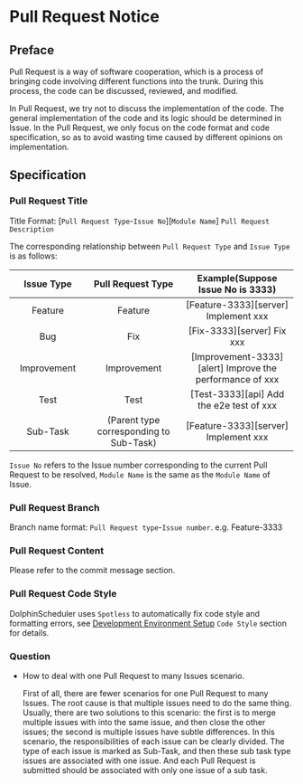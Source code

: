 # Pull Request Notice

## Preface

Pull Request is a way of software cooperation, which is a process of bringing code involving different functions into the trunk. During this process, the code can be discussed, reviewed, and modified.

In Pull Request, we try not to discuss the implementation of the code. The general implementation of the code and its logic should be determined in Issue. In the Pull Request, we only focus on the code format and code specification, so as to avoid wasting time caused by different opinions on implementation.

## Specification

### Pull Request Title

Title Format: [`Pull Request Type`-`Issue No`][`Module Name`] `Pull Request Description`

The corresponding relationship between `Pull Request Type` and `Issue Type` is as follows:

<table>
    <thead>
        <tr>
            <th style="width: 10%; text-align: center;">Issue Type</th>
            <th style="width: 20%; text-align: center;">Pull Request Type</th>
            <th style="width: 20%; text-align: center;">Example(Suppose Issue No is 3333)</th>
        </tr>
    </thead>
    <tbody>
        <tr>
            <td style="text-align: center;">Feature</td>
            <td style="text-align: center;">Feature</td>
            <td style="text-align: center;">[Feature-3333][server] Implement xxx</td>
        </tr>
        <tr>
            <td style="text-align: center;">Bug</td>
            <td style="text-align: center;">Fix</td>
            <td style="text-align: center;">[Fix-3333][server] Fix xxx</td>
        </tr>
        <tr>
            <td style="text-align: center;">Improvement</td>
            <td style="text-align: center;">Improvement</td>
            <td style="text-align: center;">[Improvement-3333][alert] Improve the performance of xxx</td>
        </tr>
        <tr>
            <td style="text-align: center;">Test</td>
            <td style="text-align: center;">Test</td>
            <td style="text-align: center;">[Test-3333][api] Add the e2e test of xxx</td>
        </tr>
        <tr>
            <td style="text-align: center;">Sub-Task</td>
            <td style="text-align: center;">(Parent type corresponding to Sub-Task)</td>
            <td style="text-align: center;">[Feature-3333][server] Implement xxx</td>
        </tr>
    </tbody>
</table>

`Issue No` refers to the Issue number corresponding to the current Pull Request to be resolved, `Module Name` is the same as the `Module Name` of Issue.

### Pull Request Branch

Branch name format: `Pull Request type`-`Issue number`. e.g. Feature-3333

### Pull Request Content

Please refer to the commit message section.

### Pull Request Code Style

[//]: # (TODO: use the commented anchor below once our website template supports this syntax)
[//]: # (DolphinScheduler uses `Spotless` to automatically fix code style and formatting errors,)
[//]: # (see [Development Environment Setup]&#40;../development-environment-setup.md#code-style&#41; `Code Style` section for details.)

DolphinScheduler uses `Spotless` to automatically fix code style and formatting errors,
see [Development Environment Setup](../development-environment-setup.md) `Code Style` section for details.

### Question

- How to deal with one Pull Request to many Issues scenario.

  First of all, there are fewer scenarios for one Pull Request to many Issues.
  The root cause is that multiple issues need to do the same thing.
  Usually, there are two solutions to this scenario: the first is to merge multiple issues with into the same issue, and then close the other issues;
  the second is multiple issues have subtle differences.
  In this scenario, the responsibilities of each issue can be clearly divided. The type of each issue is marked as Sub-Task, and then these sub task type issues are associated with one issue.
  And each Pull Request is submitted should be associated with only one issue of a sub task.

